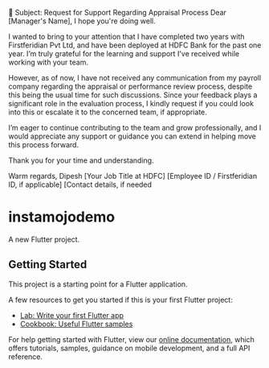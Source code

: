 📧 Subject: Request for Support Regarding Appraisal Process
Dear [Manager's Name],
I hope you're doing well.

I wanted to bring to your attention that I have completed two years with Firstferidian Pvt Ltd, and have been deployed at HDFC Bank for the past one year. I’m truly grateful for the learning and support I've received while working with your team.

However, as of now, I have not received any communication from my payroll company regarding the appraisal or performance review process, despite this being the usual time for such discussions. Since your feedback plays a significant role in the evaluation process, I kindly request if you could look into this or escalate it to the concerned team, if appropriate.

I’m eager to continue contributing to the team and grow professionally, and I would appreciate any support or guidance you can extend in helping move this process forward.

Thank you for your time and understanding.

Warm regards,
Dipesh
[Your Job Title at HDFC]
[Employee ID / Firstferidian ID, if applicable]
[Contact details, if needed

# instamojodemo

A new Flutter project.

## Getting Started

This project is a starting point for a Flutter application.

A few resources to get you started if this is your first Flutter project:

- [Lab: Write your first Flutter app](https://flutter.dev/docs/get-started/codelab)
- [Cookbook: Useful Flutter samples](https://flutter.dev/docs/cookbook)

For help getting started with Flutter, view our
[online documentation](https://flutter.dev/docs), which offers tutorials,
samples, guidance on mobile development, and a full API reference.



